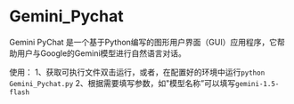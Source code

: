 # Gemini_Pychat
Gemini PyChat 是一个基于Python编写的图形用户界面（GUI）应用程序，它帮助用户与Google的Gemini模型进行自然语言对话。

使用：
1、获取可执行文件双击运行，或者，在配置好的环境中运行```python Gemini_Pychat.py```
2、根据需要填写参数，如"模型名称”可以填写```gemini-1.5-flash```
